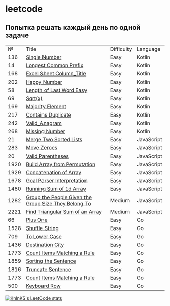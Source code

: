 # leetcode

<h2>Попытка решать каждый день по одной задаче</h2>

<table>
  <tr>
    <td>№</td>
    <td>Title</td>
    <td>Difficulty</td>
    <td>Language</td>
  </tr>
  <tr>
   <td>136</td>
  <td><a href="https://github.com/MariaPtrv/leetcode_Kotlin/blob/main/136_Single_Number.kt" rel="nofollow">Single Number</a></td>
  <td>Easy</td>
  <td>Kotlin</td>
  </tr>
  <tr>
   <td>14</td>
  <td><a href="https://github.com/MariaPtrv/leetcode_Kotlin/blob/main/14_Longest_Common_Prefix.kt" rel="nofollow">Longest Common Prefix</a></td>
  <td>Easy</td>
  <td>Kotlin</td>
  </tr>
    <tr>
   <td>168</td>
  <td><a href="https://github.com/MariaPtrv/leetcode_Kotlin/blob/main/168_Excel_Sheet_Column_Title_Easy.kt" rel="nofollow">Excel Sheet Column_Title</a></td>
  <td>Easy</td>
  <td>Kotlin</td>
  </tr>
    <tr>
   <td>202</td>
  <td><a href="https://github.com/MariaPtrv/leetcode_Kotlin/blob/main/202_Happy_Number.kt" rel="nofollow">Happy Number</a></td>
  <td>Easy</td>
  <td>Kotlin</td>
  </tr>
    <tr>
   <td>58</td>
  <td><a href="https://github.com/MariaPtrv/leetcode_Kotlin/blob/main/58_Length_of_Last_Word_Easy.kt" rel="nofollow">Length of Last Word Easy</a></td>
  <td>Easy</td>
  <td>Kotlin</td>
  </tr>
    <tr>
   <td>69</td>
  <td><a href="https://github.com/MariaPtrv/leetcode_Kotlin/blob/main/69_Sqrt(x).kt" rel="nofollow">Sqrt(x)</a></td>
  <td>Easy</td>
  <td>Kotlin</td>
  </tr>
   <tr>
   <td>169</td>
  <td><a href="https://github.com/MariaPtrv/leetcode_Kotlin/blob/main/169_Majority_Element.kt" rel="nofollow">Majority Element</a></td>
  <td>Easy</td>
  <td>Kotlin</td>
  </tr>
   <tr>
   <td>217</td>
  <td><a href="https://github.com/MariaPtrv/leetcode_Kotlin/blob/main/217_Contains_Duplicate.kt" rel="nofollow">Contains Duplicate</a></td>
  <td>Easy</td>
  <td>Kotlin</td>
  </tr>
   <tr>
   <td>242</td>
  <td><a href="https://github.com/MariaPtrv/leetcode_Kotlin/blob/main/242_Valid_Anagram.kt" rel="nofollow">Valid_Anagram</a></td>
  <td>Easy</td>
  <td>Kotlin</td>
  </tr>
   <tr>
   <td>268</td>
  <td><a href="https://github.com/MariaPtrv/leetcode_Kotlin/blob/main/268_Missing_Number.kt" rel="nofollow">Missing Number</a></td>
  <td>Easy</td>
  <td>Kotlin</td>
  </tr>
   <tr>
   <td>21</td>
  <td><a href="https://github.com/MariaPtrv/Leetcode_/blob/main/21_Merge_Two_Sorted_Lists.js" rel="nofollow">Merge Two Sorted Lists</a>     </td>
  <td>Easy</td>
  <td>JavaScript</td>
  </tr>
  <tr>
  <td>283</td>
  <td><a href="https://github.com/MariaPtrv/Leetcode_/blob/main/283_Move_Zeroes.js" rel="nofollow">Move Zeroes</a></td>
  <td>Easy</td>
  <td>JavaScript</td>
  </tr>
  <tr>
  <td>20</td>
  <td><a href="https://github.com/MariaPtrv/Leetcode_/blob/main/20_Valid_Parentheses.js" rel="nofollow">Valid Parentheses</a></td>
  <td>Easy</td>
  <td>JavaScript</td>
  </tr>
  <tr>
  <td>1920</td>
  <td><a href="https://github.com/MariaPtrv/Leetcode_/blob/main/1920_Build_Array_from_Permutation.js" rel="nofollow">Build Array from Permutation</a></td>
  <td>Easy</td>
  <td>JavaScript</td>
  </tr>
   <tr>
  <td>1929</td>
  <td><a href="https://github.com/MariaPtrv/Leetcode_/blob/main/1929_Concatenation_of_Array.js" rel="nofollow">Concatenation of Array</a></td>
  <td>Easy</td>
  <td>JavaScript</td>
  </tr>
  <tr>
  <td>1678</td>
  <td><a href="https://github.com/MariaPtrv/Leetcode_/blob/main/1678_Goal_Parser_Interpretation.js" rel="nofollow">Goal Parser Interpretation</a></td>
  <td>Easy</td>
  <td>JavaScript</td>
  </tr>
  <tr>
  <td>1480</td>
  <td><a href="https://github.com/MariaPtrv/Leetcode_/blob/main/1480_Running_Sum_of_1d_Array.js" rel="nofollow">Running Sum of 1d Array</a></td>
  <td>Easy</td>
  <td>JavaScript</td>
  </tr>
  <tr>
  <td>1282</td>
  <td><a href="https://github.com/MariaPtrv/Leetcode_/blob/main/1282_Group_the_People_Given_the_Group_Size_They_Belong_To.js" rel="nofollow">Group the People Given the Group Size They Belong To</a></td>
  <td>Medium</td>
  <td>JavaScript</td>
  </tr>
  <tr>
  <td>2221</td>
  <td><a href="https://github.com/MariaPtrv/Leetcode_/commit/8a92cddd19478bca23d90f024da933427c53cf15" rel="nofollow">Find Triangular Sum of an Array</a></td>
  <td>Medium</td>
  <td>JavaScript</td>
  </tr>
    <tr>
  <td>66</td>
  <td><a href="https://github.com/MariaPtrv/Leetcode_/commit/8a92cddd19478bca23d90f024da933427c53cf15" rel="nofollow">Plus One
</a></td>
  <td>Easy</td>
  <td>Go</td>
  </tr>
      <tr>
  <td>1528</td>
  <td><a href="https://github.com/MariaPtrv/Leetcode_/commit/b71580c7b28821228d3ad5b4cf6ab52c038b66b0" rel="nofollow">Shuffle String
</a></td>
  <td>Easy</td>
  <td>Go</td>
  </tr>
        <tr>
  <td>709</td>
  <td><a href="https://github.com/MariaPtrv/Leetcode_/commit/4926a801b380f586c872568392ee065c6ebea331" rel="nofollow">To Lower Case
</a></td>
  <td>Easy</td>
  <td>Go</td>
  </tr>
        <tr>
  <td>1436</td>
  <td><a href="https://github.com/MariaPtrv/Leetcode_/commit/b71580c7b28821228d3ad5b4cf6ab52c038b66b0" rel="nofollow">Destination City
</a></td>
  <td>Easy</td>
  <td>Go</td>
  </tr>
          <tr>
  <td>1773</td>
  <td><a href="https://github.com/MariaPtrv/Leetcode_/commit/b71580c7b28821228d3ad5b4cf6ab52c038b66b0" rel="nofollow">Count Items Matching a Rule
</a></td>
  <td>Easy</td>
  <td>Go</td>
  </tr>
          <tr>
  <td>1859</td>
  <td><a href="https://github.com/MariaPtrv/Leetcode_/commit/b71580c7b28821228d3ad5b4cf6ab52c038b66b0" rel="nofollow">Sorting the Sentence
</a></td>
  <td>Easy</td>
  <td>Go</td>
  </tr>
            <tr>
  <td>1816</td>
  <td><a href="https://github.com/MariaPtrv/Leetcode_/blob/main/1816_Truncate_Sentence.go" rel="nofollow">Truncate Sentence
</a></td>
  <td>Easy</td>
  <td>Go</td>
  </tr>
            <tr>
  <td>1773</td>
  <td><a href="https://github.com/MariaPtrv/Leetcode_/blob/main/1859_Sorting_the_Sentence.go" rel="nofollow">Count Items Matching a Rule
</a></td>
  <td>Easy</td>
  <td>Go</td>
  </tr>
              <tr>
  <td>500</td>
  <td><a href="https://github.com/MariaPtrv/Leetcode_/commit/e79fcb8df1d56a785c71ba69cec7e66fd25f20ad" rel="nofollow">Keyboard Row
</a></td>
  <td>Easy</td>
  <td>Go</td>
  </tr>
</table>


[![KnlnKS's LeetCode stats](https://leetcode-stats-six.vercel.app/api?username=MariaPtrv&theme=dark)](https://github.com/KnlnKS/leetcode-stats)
